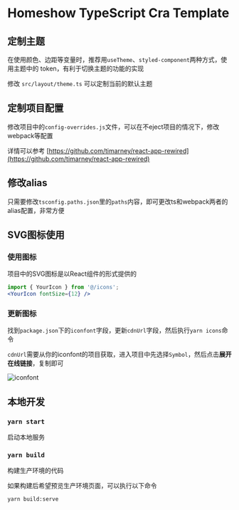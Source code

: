 # Homeshow TypeScript Cra Template

## 定制主题

在使用颜色、边距等变量时，推荐用`useTheme`、`styled-component`两种方式，使用主题中的 token，有利于切换主题的功能的实现

修改 `src/layout/theme.ts` 可以定制当前的默认主题

## 定制项目配置

修改项目中的`config-overrides.js`文件，可以在不eject项目的情况下，修改webpack等配置

详情可以参考 [https://github.com/timarney/react-app-rewired](https://github.com/timarney/react-app-rewired)

## 修改alias

只需要修改`tsconfig.paths.json`里的`paths`内容，即可更改ts和webpack两者的alias配置，非常方便

## SVG图标使用

### 使用图标

项目中的SVG图标是以React组件的形式提供的

```jsx
import { YourIcon } from '@/icons';
<YourIcon fontSize={12} />
```

### 更新图标

找到`package.json`下的`iconfont`字段，更新`cdnUrl`字段，然后执行`yarn icons`命令

`cdnUrl`需要从你的iconfont的项目获取，进入项目中先选择`Symbol`，然后点击**展开在线链接**，复制即可

![iconfont](https://qhstaticssl.kujiale.com/newt/29/image/png/1597985006026/C2CD00EB0E71C2F03294AFAFC8A3599A.png)

## 本地开发

### `yarn start`

启动本地服务

### `yarn build`

构建生产环境的代码

如果构建后希望预览生产环境页面，可以执行以下命令

```sh
yarn build:serve
```
